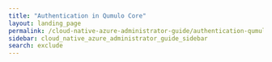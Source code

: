 ```yaml
---
title: "Authentication in Qumulo Core"
layout: landing_page
permalink: /cloud-native-azure-administrator-guide/authentication-qumulo-core/
sidebar: cloud_native_azure_administrator_guide_sidebar
search: exclude
---
```

